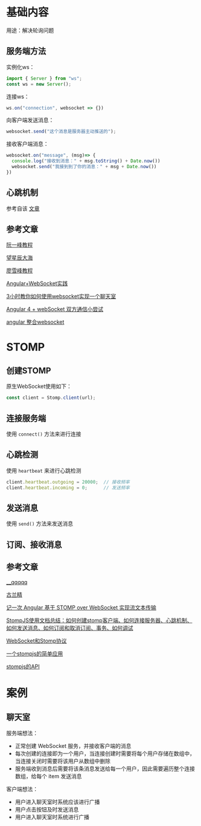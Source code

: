 # 基础内容

用途：解决轮询问题

## 服务端方法

实例化ws：
```ts
import { Server } from "ws";
const ws = new Server();
```

连接ws：
```ts
ws.on("connection", websocket => {})
```

向客户端发送消息：
```ts
websocket.send("这个消息是服务器主动推送的");
```

接收客户端消息：
```ts
websocket.on("message", (msg)=> {
  console.log("接收到消息：" + msg.toString() + Date.now())
  websocket.send("我接到到了你的消息：" + msg + Date.now())
})
```

## 心跳机制

参考自该 [文章](https://www.cnblogs.com/tugenhua0707/p/8648044.html)



## 参考文章

[阮一峰教程](https://www.ruanyifeng.com/blog/2017/05/websocket.html)

[望星辰大海](https://www.cnblogs.com/tohxyblog/p/7112917.html)

[廖雪峰教程](https://www.liaoxuefeng.com/wiki/1022910821149312/1103303693824096)

[Angular+WebSocket实践](https://www.cnblogs.com/zhenguo-chen/p/10441026.html)

[3小时教你如何使用websocket实现一个聊天室](https://ke.qq.com/course/355307?taid=2788043660815339)

[Angular 4 + webSocket 双方通信小尝试](https://blog.csdn.net/zt15732625878/article/details/80560088)

[angular 整合websocket](https://www.jianshu.com/p/b04c34df128d)

# STOMP

## 创建STOMP

原生WebSocket使用如下：
```ts
const client = Stomp.client(url);
```

## 连接服务端

使用 `connect()` 方法来进行连接

## 心跳检测

使用 `heartbeat` 来进行心跳检测
```ts
client.heartbeat.outgoing = 20000;	// 接收频率
client.heartbeat.incoming = 0;		// 发送频率
```

## 发送消息

使用 `send()` 方法来发送消息

## 订阅、接收消息




## 参考文章

[__qqqqq](https://blog.csdn.net/jqsad/article/details/77745379)

[古兰精](https://www.cnblogs.com/goloving/p/14735257.html)

[记一次 Angular 基于 STOMP over WebSocket 实现流文本传输](https://segmentfault.com/a/1190000022799586)

[StompJS使用文档总结：如何创建stomp客户端、如何连接服务器、心跳机制、如何发送消息、如何订阅和取消订阅、事务、如何调试](https://www.cnblogs.com/goloving/p/10746378.html)

[WebSocket和Stomp协议](https://www.jianshu.com/p/db21502518b9)

[一个stompjs的简单应用](https://github.com/chuxiaoguo/wrapper-stompjs)

[stompjs的API](https://stomp-js.github.io/api-docs/latest/index.html)

# 案例

## 聊天室

服务端想法：
- 正常创建 WebSocket 服务，并接收客户端的消息
- 每次创建的连接即为一个用户，当连接创建时需要将每个用户存储在数组中，当连接关闭时需要将该用户从数组中删除
- 服务端收到消息后需要将该条消息发送给每一个用户，因此需要遍历整个连接数组，给每个 item 发送消息

客户端想法：
- 用户进入聊天室时系统应该进行广播
- 用户点击按钮及时发送消息
- 用户进入聊天室时系统进行广播